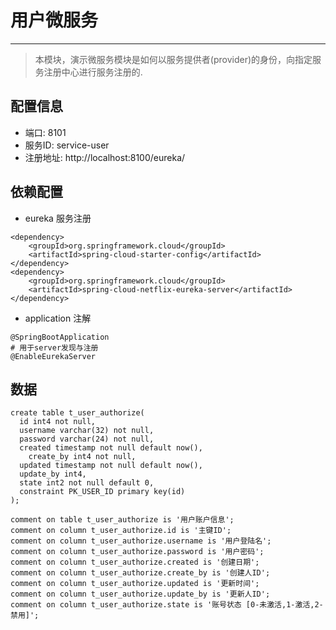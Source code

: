 # 用户微服务

---
> 本模块，演示微服务模块是如何以服务提供者(provider)的身份，向指定服务注册中心进行服务注册的.


## 配置信息
- 端口: 8101
- 服务ID: service-user
- 注册地址: http://localhost:8100/eureka/

## 依赖配置
- eureka 服务注册
```
<dependency>
    <groupId>org.springframework.cloud</groupId>
    <artifactId>spring-cloud-starter-config</artifactId>
</dependency>
<dependency>
    <groupId>org.springframework.cloud</groupId>
    <artifactId>spring-cloud-netflix-eureka-server</artifactId>
</dependency>
```
- application 注解
```
@SpringBootApplication
# 用于server发现与注册
@EnableEurekaServer 
```

## 数据
```
create table t_user_authorize(
  id int4 not null,
  username varchar(32) not null,
  password varchar(24) not null,
  created timestamp not null default now(),
	create_by int4 not null,
  updated timestamp not null default now(),
  update_by int4,
  state int2 not null default 0,
  constraint PK_USER_ID primary key(id)
);

comment on table t_user_authorize is '用户账户信息';
comment on column t_user_authorize.id is '主键ID';
comment on column t_user_authorize.username is '用户登陆名';
comment on column t_user_authorize.password is '用户密码';
comment on column t_user_authorize.created is '创建日期';
comment on column t_user_authorize.create_by is '创建人ID';
comment on column t_user_authorize.updated is '更新时间';
comment on column t_user_authorize.update_by is '更新人ID';
comment on column t_user_authorize.state is '账号状态 [0-未激活,1-激活,2-禁用]';
```


